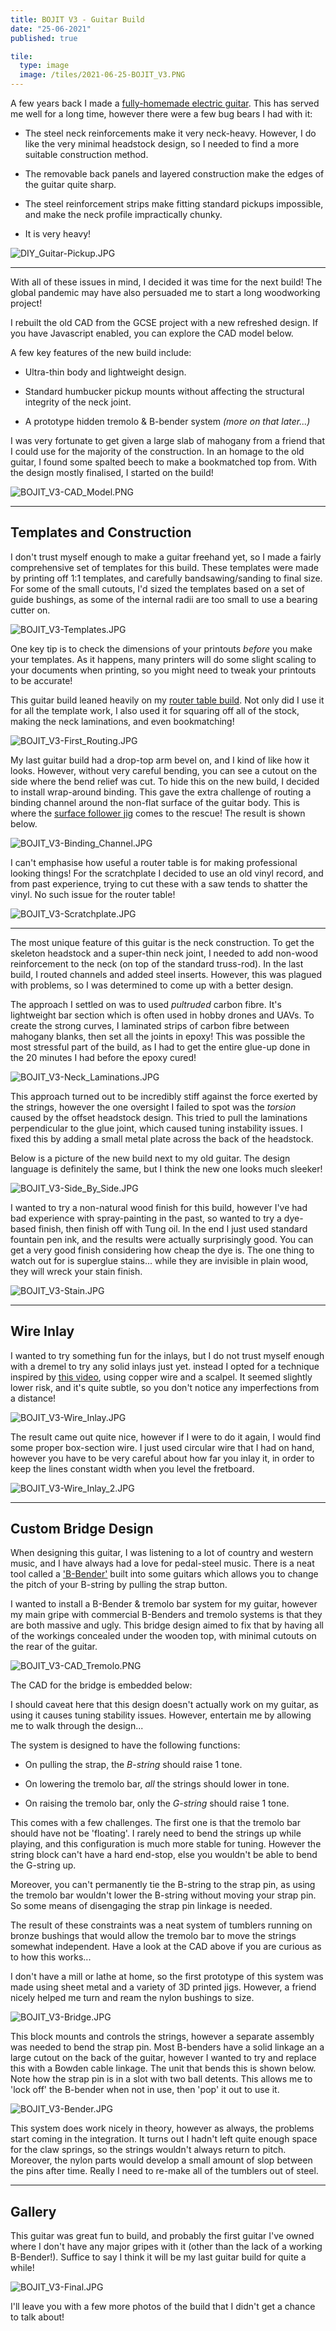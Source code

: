 ```yaml
---
title: BOJIT V3 - Guitar Build
date: "25-06-2021"
published: true

tile:
  type: image
  image: /tiles/2021-06-25-BOJIT_V3.PNG
---
```


<script>
    import { CAD, Gallery } from "@bojit/svelte-components/widgets";

    let tiles = [
        {
            type: 'image',
            caption: 'Neck Carving Through Carbon Fibre',
            image: import.meta.env.VITE_IMAGE_BASE + '/posts/BOJIT_V3-Gallery_1.JPG'
        },
        {
            type: 'image',
            caption: 'Binding Glue-Up',
            image: import.meta.env.VITE_IMAGE_BASE + '/posts/BOJIT_V3-Gallery_2.JPG'
        },
        {
            type: 'image',
            caption: 'Fretboard Pinning',
            image: import.meta.env.VITE_IMAGE_BASE + '/posts/BOJIT_V3-Gallery_3.JPG'
        },
        {
            type: 'image',
            caption: 'Hardware Fitting',
            image: import.meta.env.VITE_IMAGE_BASE + '/posts/BOJIT_V3-Gallery_4.JPG'
        },
        {
            type: 'image',
            caption: 'Neck Blank Levelling',
            image: import.meta.env.VITE_IMAGE_BASE + '/posts/BOJIT_V3-Gallery_5.JPG'
        },
        {
            type: 'image',
            caption: 'F-Hole "Thinning"',
            image: import.meta.env.VITE_IMAGE_BASE + '/posts/BOJIT_V3-Gallery_6.JPG'
        },
        {
            type: 'image',
            caption: 'Old-Fashioned Resawing!',
            image: import.meta.env.VITE_IMAGE_BASE + '/posts/BOJIT_V3-Gallery_7.JPG'
        },
        {
            type: 'image',
            caption: 'Bookmatched Top',
            image: import.meta.env.VITE_IMAGE_BASE + '/posts/BOJIT_V3-Gallery_8.JPG'
        },
        {
            type: 'image',
            caption: 'Neck Pocket Routing',
            image: import.meta.env.VITE_IMAGE_BASE + '/posts/BOJIT_V3-Gallery_9.JPG'
        },
        {
            type: 'image',
            caption: 'Setting Neck Joint',
            image: import.meta.env.VITE_IMAGE_BASE + '/posts/BOJIT_V3-Gallery_10.JPG'
        },
        {
            type: 'image',
            caption: 'My Workshop!',
            image: import.meta.env.VITE_IMAGE_BASE + '/posts/BOJIT_V3-Gallery_11.JPG'
        },
        {
            type: 'image',
            caption: 'Finished Build',
            image: import.meta.env.VITE_IMAGE_BASE + '/posts/BOJIT_V3-Gallery_12.JPG'
        },
        {
            type: 'image',
            caption: 'Headstock Design',
            image: import.meta.env.VITE_IMAGE_BASE + '/posts/BOJIT_V3-Gallery_13.JPG'
        },
        {
            type: 'image',
            caption: 'Back of Headstock',
            image: import.meta.env.VITE_IMAGE_BASE + '/posts/BOJIT_V3-Gallery_14.JPG'
        }
    ];
</script>

A few years back I made a [fully-homemade electric guitar](/projects/DIY_Guitar). This has served me well for a long time, however there were a few bug bears I had with it:

- The steel neck reinforcements make it very neck-heavy. However, I do like the very minimal headstock design, so I needed to find a more suitable construction method.

- The removable back panels and layered construction make the edges of the guitar quite sharp.

- The steel reinforcement strips make fitting standard pickups impossible, and make the neck profile impractically chunky.

- It is very heavy!

![DIY_Guitar-Pickup.JPG]({import.meta.env.VITE_IMAGE_BASE}/posts/DIY_Guitar-Pickup.JPG)

---

With all of these issues in mind, I decided it was time for the next build! The global pandemic may have also persuaded me to start a long woodworking project!

I rebuilt the old CAD from the GCSE project with a new refreshed design. If you have Javascript enabled, you can explore the CAD model below.

<CAD geometry="https://cdn.bojit.org/files/glb/BOJIT_V3.glb"
     aspect="16:10" />

A few key features of the new build include:

- Ultra-thin body and lightweight design.

- Standard humbucker pickup mounts without affecting the structural integrity of the neck joint.

- A prototype hidden tremolo & B-bender system *(more on that later...)*

I was very fortunate to get given a large slab of mahogany from a friend that I could use for the majority of the construction. In an homage to the old guitar, I found some spalted beech to make a bookmatched top from. With the design mostly finalised, I started on the build!

![BOJIT_V3-CAD_Model.PNG]({import.meta.env.VITE_IMAGE_BASE}/posts/BOJIT_V3-CAD_Model.PNG)

---

## Templates and Construction

I don't trust myself enough to make a guitar freehand yet, so I made a fairly comprehensive set of templates for this build. These templates were made by printing off 1:1 templates, and carefully bandsawing/sanding to final size. For some of the small cutouts, I'd sized the templates based on a set of guide bushings, as some of the internal radii are too small to use a bearing cutter on.

![BOJIT_V3-Templates.JPG]({import.meta.env.VITE_IMAGE_BASE}/posts/BOJIT_V3-Templates.JPG)

One key tip is to check the dimensions of your printouts *before* you make your templates. As it happens, many printers will do some slight scaling to your documents when printing, so you might need to tweak your printouts to be accurate!

This guitar build leaned heavily on my [router table build](/projects/Router_Table). Not only did I use it for all the template work, I also used it for squaring off all of the stock, making the neck laminations, and even bookmatching!

![BOJIT_V3-First_Routing.JPG]({import.meta.env.VITE_IMAGE_BASE}/posts/BOJIT_V3-First_Routing.JPG)

My last guitar build had a drop-top arm bevel on, and I kind of like how it looks. However, without very careful bending, you can see a cutout on the side where the bend relief was cut. To hide this on the new build, I decided to install wrap-around binding. This gave the extra challenge of routing a binding channel around the non-flat surface of the guitar body. This is where the [surface follower jig](/projects/Router_Table#follower-jig) comes to the rescue! The result is shown below.

![BOJIT_V3-Binding_Channel.JPG]({import.meta.env.VITE_IMAGE_BASE}/posts/BOJIT_V3-Binding_Channel.JPG)

I can't emphasise how useful a router table is for making professional looking things! For the scratchplate I decided to use an old vinyl record, and from past experience, trying to cut these with a saw tends to shatter the vinyl. No such issue for the router table!

![BOJIT_V3-Scratchplate.JPG]({import.meta.env.VITE_IMAGE_BASE}/posts/BOJIT_V3-Scratchplate.JPG)

---

The most unique feature of this guitar is the neck construction. To get the skeleton headstock and a super-thin neck joint, I needed to add non-wood reinforcement to the neck (on top of the standard truss-rod). In the last build, I routed channels and added steel inserts. However, this was plagued with problems, so I was determined to come up with a better design.

The approach I settled on was to used *pultruded* carbon fibre. It's lightweight bar section which is often used in hobby drones and UAVs. To create the strong curves, I laminated strips of carbon fibre between mahogany blanks, then set all the joints in epoxy! This was possible the most stressful part of the build, as I had to get the entire glue-up done in the 20 minutes I had before the epoxy cured!

![BOJIT_V3-Neck_Laminations.JPG]({import.meta.env.VITE_IMAGE_BASE}/posts/BOJIT_V3-Neck_Laminations.JPG)

This approach turned out to be incredibly stiff against the force exerted by the strings, however the one oversight I failed to spot was the *torsion* caused by the offset headstock design. This tried to pull the laminations perpendicular to the glue joint, which caused tuning instability issues. I fixed this by adding a small metal plate across the back of the headstock.

Below is a picture of the new build next to my old guitar. The design language is definitely the same, but I think the new one looks much sleeker!

![BOJIT_V3-Side_By_Side.JPG]({import.meta.env.VITE_IMAGE_BASE}/posts/BOJIT_V3-Side_By_Side.JPG)

I wanted to try a non-natural wood finish for this build, however I've had bad experience with spray-painting in the past, so wanted to try a dye-based finish, then finish off with Tung oil. In the end I just used standard fountain pen ink, and the results were actually surprisingly good. You can get a very good finish considering how cheap the dye is. The one thing to watch out for is superglue stains... while they are invisible in plain wood, they will wreck your stain finish.

![BOJIT_V3-Stain.JPG]({import.meta.env.VITE_IMAGE_BASE}/posts/BOJIT_V3-Stain.JPG)

---

## Wire Inlay

I wanted to try something fun for the inlays, but I do not trust myself enough with a dremel to try any solid inlays just yet. instead I opted for a technique inspired by [this video](https://www.youtube.com/watch?v=arWUZ4Gdcvs), using copper wire and a scalpel. It seemed slightly lower risk, and it's quite subtle, so you don't notice any imperfections from a distance!

![BOJIT_V3-Wire_Inlay.JPG]({import.meta.env.VITE_IMAGE_BASE}/posts/BOJIT_V3-Wire_Inlay.JPG)

The result came out quite nice, however if I were to do it again, I would find some proper box-section wire. I just used circular wire that I had on hand, however you have to be very careful about how far you inlay it, in order to keep the lines constant width when you level the fretboard.

![BOJIT_V3-Wire_Inlay_2.JPG]({import.meta.env.VITE_IMAGE_BASE}/posts/BOJIT_V3-Wire_Inlay_2.JPG)

---

## Custom Bridge Design

When designing this guitar, I was listening to a lot of country and western music, and I have always had a love for pedal-steel music. There is a neat tool called a ['B-Bender'](https://www.youtube.com/watch?v=Z8RPjjpbZhA) built into some guitars which allows you to change the pitch of your B-string by pulling the strap button.

I wanted to install a B-Bender & tremolo bar system for my guitar, however my main gripe with commercial B-Benders and tremolo systems is that they are both massive and ugly. This bridge design aimed to fix that by having all of the workings concealed under the wooden top, with minimal cutouts on the rear of the guitar.

![BOJIT_V3-CAD_Tremolo.PNG]({import.meta.env.VITE_IMAGE_BASE}/posts/BOJIT_V3-CAD_Tremolo.PNG)

The CAD for the bridge is embedded below:

<CAD geometry="https://cdn.bojit.org/files/glb/Tremolo_Bridge.glb"
     aspect="16:10" />

I should caveat here that this design doesn't actually work on my guitar, as using it causes tuning stability issues. However, entertain me by allowing me to walk through the design...

The system is designed to have the following functions:

- On pulling the strap, the *B-string* should raise 1 tone.

- On lowering the tremolo bar, *all* the strings should lower in tone.

- On raising the tremolo bar, only the *G-string* should raise 1 tone.

This comes with a few challenges. The first one is that the tremolo bar should have not be 'floating'. I rarely need to bend the strings up while playing, and this configuration is much more stable for tuning. However the string block can't have a hard end-stop, else you wouldn't be able to bend the G-string up.

Moreover, you can't permanently tie the B-string to the strap pin, as using the tremolo bar wouldn't lower the B-string without moving your strap pin. So some means of disengaging the strap pin linkage is needed.

The result of these constraints was a neat system of tumblers running on bronze bushings that would allow the tremolo bar to move the strings somewhat independent. Have a look at the CAD above if you are curious as to how this works...

I don't have a mill or lathe at home, so the first prototype of this system was made using sheet metal and a variety of 3D printed jigs. However, a friend nicely helped me turn and ream the nylon bushings to size.

![BOJIT_V3-Bridge.JPG]({import.meta.env.VITE_IMAGE_BASE}/posts/BOJIT_V3-Bridge.JPG)

This block mounts and controls the strings, however a separate assembly was needed to bend the strap pin. Most B-benders have a solid linkage an a large cutout on the back of the guitar, however I wanted to try and replace this with a Bowden cable linkage. The unit that bends this is shown below. Note how the strap pin is in a slot with two ball detents. This allows me to 'lock off' the B-bender when not in use, then 'pop' it out to use it.

![BOJIT_V3-Bender.JPG]({import.meta.env.VITE_IMAGE_BASE}/posts/BOJIT_V3-Bender.JPG)

This system does work nicely in theory, however as always, the problems start coming in the integration. It turns out I hadn't left quite enough space for the claw springs, so the strings wouldn't always return to pitch. Moreover, the nylon parts would develop a small amount of slop between the pins after time. Really I need to re-make all of the tumblers out of steel.

---

## Gallery

This guitar was great fun to build, and probably the first guitar I've owned where I don't have any major gripes with it (other than the lack of a working B-Bender!). Suffice to say I think it will be my last guitar build for quite a while!

![BOJIT_V3-Final.JPG]({import.meta.env.VITE_IMAGE_BASE}/posts/BOJIT_V3-Final.JPG)

I'll leave you with a few more photos of the build that I didn't get a chance to talk about!

<Gallery tiles={[...tiles]}/>

